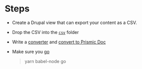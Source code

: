 # Steps

* Create a Drupal view that can export your content as a CSV.
* Drop the CSV into the [`csv`](./csv) folder
* Write a [converter](./converters.js) and [convert to Prismic Doc](https://intercom.help/prismicio/import/import-full-import-reference)
* Make sure you [go](./go.js)

  > yarn babel-node go
